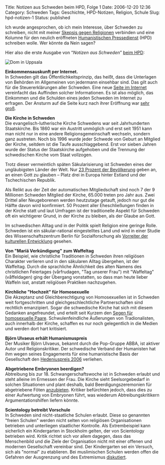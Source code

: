 Title: Notizen aus Schweden beim HPD, Folge 1
Date: 2006-12-20 12:36
Category: Schweden
Tags: Geschichte, HPD-Notizen, Religion, Schule
Slug: hpd-notizen-1
Status: published

Ich wurde angesprochen, ob ich mein Interesse, über Schweden zu
schreiben, nicht mit meiner [Skepsis gegen
Religionen](http://www.atheistundgut.de) verbinden und eine Kolumne für
den neulich eröffneten [Humanistischen
Pressedienst](http://hpd-online.de/) (HPD) schreiben wolle. Wer könnte
da Nein sagen?

Hier also die erste Ausgabe von “*Notizen aus Schweden*” [beim
HPD](http://hpd-online.de/node/758):

![Dom in
Uppsala](/pic/domkyrkan.jpg "Dom in Uppsala")

**Einkommensauskunft per Internet.**  
In Schweden gilt das Öffentlichkeitsprinzip, das heißt, dass die
Unterlagen von Behörden im Allgemeinen von jedermann einsehbar sind. Das
gilt auch für die Steuererklärungen aller Schweden. Eine neue [Seite im
Internet](http://www.ratsit.se) vereinfacht das Auffinden solcher
Informationen. Es ist also möglich, das Einkommen und die Schulden eines
jeden Schweden im Internet zu erfragen. Der Ansturm auf die Seite kurz
nach ihrer Eröffnung war [sehr
groß](http://www.fiket.de/2006/11/27/einkommensauskunft-per-internet/).

**Die Kirche in Schweden**  
Die evangelisch-lutherische Kirche Schwedens war seit Jahrhunderten
Staatskirche. Bis 1860 war ein Austritt unmöglich und erst seit 1951
kann man nicht nur in eine andere Religionsgemeinschaft wechseln,
sondern ganz austreten. Noch bis 1996 wurde jeder Schwede von Geburt an
Mitglied der Kirche, seitdem ist die Taufe ausschlaggebend. Erst vor
sieben Jahren wurde der Status der Staatskirche aufgehoben und die
Trennung der schwedischen Kirche vom Staat vollzogen.

Trotz dieser vermeintlich späten Säkularisierung ist Schweden eines der
ungläubigsten Länder der Welt. Nur [23 Prozent der
Bevölkerung](http://www.thelocal.se/article.php?ID=4579&date=20060811)
geben an, an einen Gott zu glauben – Platz drei in Europa hinter Estland
und der Tschechischen Republik.  
<!--more-->

Als Relikt aus der Zeit der automatischen Mitgliedschaft sind noch 7 der
9 Millionen Schweden Mitglied der Kirche, 65.000 treten pro Jahr aus.
Zwei Drittel aller Neugeborenen werden heutzutage getauft, jedoch nur
gut die Hälfte davon wird konfirmiert. 50 Prozent aller Eheschließungen
finden in der Kirche statt und laut Umfragen ist der traditionelle
Aspekt für Schweden oft ein wichtigerer Grund, in der Kirche zu bleiben,
als der Glaube an Gott.

Im schwedischen Alltag und in der Politik spielt Religion eine geringe
Rolle. Schweden ist ein säkular-rational eingestelltes Land und wird in
einer Studie des Wissenschaftszentrum Berlin für Sozialforschung als
[Vorreiter der kulturellen
Entwicklung](http://idw-online.de/pages/de/news6372) gesehen.

**Von "Mariä Verkündigung" zum Waffeltag**  
Ein Beispiel, wie christliche Traditionen in Schweden ihren religiösen
Charakter verlieren und in den säkularen Alltag übergehen, ist der
Waffeltag. Durch die sprachliche Ähnlichkeit des alten Namens des
christlichen Feiertages (vårfrudagen, "Tag unserer Frau") mit
"Waffeltag" (våffeldagen) ging der Übergang vonstatten, so dass man
heute lieber Waffeln isst, anstatt religiösen Praktiken nachzugehen.

**Kirchliche "Hochzeit" für Homosexuelle**  
Die Akzeptanz und Gleichberechtigung von Homosexuellen ist in Schweden
weit fortgeschritten und gleichgeschlechtliche Partnerschaften sind
rechtlich emanzipiert. Sogar die schwedische Kirche hat sich mit diesem
Gedanken angefreundet, und erteilt seit Kurzem den [Segen für
homosexuelle
Paare](http://www.svd.se/dynamiskt/inrikes/did_14216539.asp).
Schwulenfeindliche Äußerungen von Tradionalisten, auch innerhalb der
Kirche, schaffen es nur noch gelegentlich in die Medien und werden dort
hart kritisiert.

**Björn Ulvaeus erhält Humanismuspreis**  
Der Musiker Björn Ulvaeus, bekannt durch die Pop-Gruppe ABBA, ist
aktiver Autor und Religionskritiker. Der schwedische Verband der
Humanisten hat ihm wegen seines Engagements für eine humanistische Basis
der Gesellschaft den [Hedeniuspreis
2006](http://www.humanisterna.se/hTexter.asp?f=s&t=577) verliehen.

**Abgetriebene Embryonen beerdigen?**  
Abtreibung bis zur 18. Schwangerschaftswoche ist in Schweden erlaubt
und steht alleine im Ermessen der Frau. Die Kirche sieht Seelsorgebedarf
in solchen Situationen und plant deshalb, bald Beerdigungszeremonien für
abgetriebene Föten [anzubieten](http://www.thelocal.se/5784/20061213/).
Kritiker befürchten jedoch, dass dies zu einer Aufwertung von Embryonen
führt, was wiederum Abtreibungskritikern Argumentationshilfen liefern
könnte.

**Scientology betreibt Vorschule**  
In Schweden sind nicht-staatliche Schulen erlaubt. Diese so genannten
"freien Schulen" werden nicht selten von religiösen Organisationen
betrieben und unterliegen staatlicher Kontrolle. Als Extrembeispiel kann
sicherlich ein Kindergarten in Stockholm gelten, der von Scientology
betrieben wird. Kritik richtet sich vor allem dagegen, dass das
Menschenbild und die Ziele der Organisation nicht mit einer offenen und
modernen Gesellschaft vereinbar sind. Der Kindergarten sei ein Versuch,
sich als "normal" zu etablieren. Bei muslimischen Schulen werden offen
die Gefahren der Ausgrenzung und des Extremismus
[diskutiert](http://www.dn.se/DNet/jsp/polopoly.jsp?a=551636).

